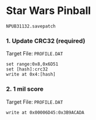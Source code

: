 #  Star Wars Pinball 

`NPUB31132.savepatch`

### 1. Update CRC32 (required)

Target File: `PROFILE.DAT`

```
set range:0x8,0x6D51
set [hash]:crc32
write at 0x4:[hash]
```

### 2. 1 mil score

Target File: `PROFILE.DAT`

```
write at 0x00006D45:0x3B9ACADA
```

